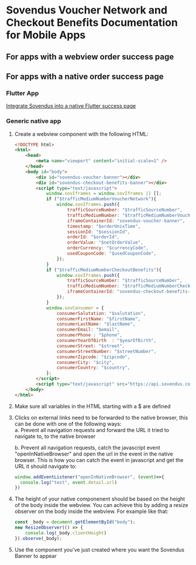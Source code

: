 # Sovendus Voucher Network and Checkout Benefits Documentation for Mobile Apps

## For apps with a webview order success page

## For apps with a native order success page

### Flutter App
[Integrate Sovendus into a native Flutter success page](https://github.com/Sovendus-GmbH/Sovendus-Voucher-Network-and-Checkout-Benefits-Documentation-for-Flutter-Apps)

### Generic native app

1. Create a webview component with the following HTML:
    ``` html
    <!DOCTYPE html>
    <html>
        <head>
            <meta name="viewport" content="initial-scale=1" />
        </head>
        <body id="body">
            <div id="sovendus-voucher-banner"></div>
            <div id="sovendus-checkout-benefits-banner"></div>
            <script type="text/javascript">
                window.sovIframes = window.sovIframes || [];
                if ("$trafficMediumNumberVoucherNetwork"){
                    window.sovIframes.push({
                        trafficSourceNumber: "$trafficSourceNumber",
                        trafficMediumNumber: "$trafficMediumNumberVoucherNetwork",
                        iframeContainerId: "sovendus-voucher-banner",
                        timestamp: "$orderUnixTime",
                        sessionId: "$sessionId",
                        orderId: "$orderId",
                        orderValue: "$netOrderValue",
                        orderCurrency: "$currencyCode",
                        usedCouponCode: "$usedCouponCode",
                    });
                }
                if ("$trafficMediumNumberCheckoutBenefits"){
                    window.sovIframes.push({
                        trafficSourceNumber: "$trafficSourceNumber",
                        trafficMediumNumber: "$trafficMediumNumberCheckoutBenefits",
                        iframeContainerId: "sovendus-checkout-benefits-banner",
                    });
                }
                window.sovConsumer = {
                    consumerSalutation: "$salutation",
                    consumerFirstName: "$firstName",
                    consumerLastName: "$lastName",
                    consumerEmail: "$email",
                    consumerPhone : "$phone",   
                    consumerYearOfBirth  : "$yearOfBirth",   
                    consumerStreet: "$street",
                    consumerStreetNumber: "$streetNumber",
                    consumerZipcode: "$zipcode",
                    consumerCity: "$city",
                    consumerCountry: "$country",
                };
            </script>
            <script type="text/javascript" src="https://api.sovendus.com/sovabo/common/js/flexibleIframe.js" async=true></script>
        </body>
    </html>
    ```
2. Make sure all variables in the HTML starting with a $ are defined
3. Clicks on external links need to be forwarded to the native browser, this can be done with one of the following ways:\
    a. Prevent all navigation requests and forward the URL it tried to navigate to, to the native browser 

    b. Prevent all navigation requests, catch the javascript event "openInNativeBrowser" and open the url in the event in the native browser. This is how you can catch the event in javascript and get the URL it should navigate to:
    ```javascript
    window.addEventListener("openInNativeBrowser", (event)=>{
      console.log("test", event.detail.url)
    })
    ```
4. The height of your native componenent should be based on the height of the body inside the webview. You can achieve this by adding a resize observer on the body inside the webview. For example like that:
    ```javascript
    const _body = document.getElementById("body");
    new ResizeObserver(() => {
        console.log(_body.clientHeight)
    }).observe(_body);
    ```
5. Use the component you've just created where you want the Sovendus Banner to appear